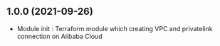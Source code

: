 ## 1.0.0 (2021-09-26)

- Module init : Terraform module which creating VPC and privatelink connection on Alibaba Cloud
